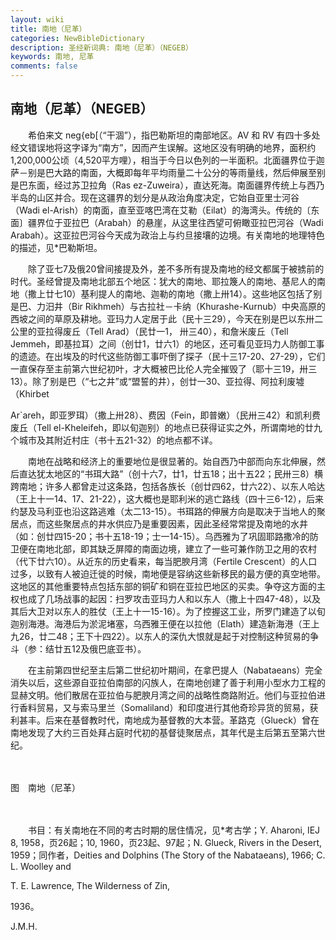 ```yaml
---
layout: wiki
title: 南地（尼革）
categories: NewBibleDictionary
description: 圣经新词典: 南地（尼革）（NEGEB）
keywords: 南地, 尼革
comments: false
---
```


## 南地（尼革）（NEGEB）

　　希伯来文 neg{eb[（“干涸”），指巴勒斯坦的南部地区。AV 和 RV 有四十多处经文错误地将这字译为“南方”，因而产生误解。这地区没有明确的地界，面积约1,200,000公顷（4,520平方哩），相当于今日以色列的一半面积。北面疆界位于迦萨－别是巴大路的南面，大概即每年平均雨量二十公分的等雨量线，然后伸展至别是巴东面，经过苏卫拉角（Ras ez-Zuweira），直达死海。南面疆界传统上与西乃半岛的山区并合。现在这疆界的划分是从政治角度决定，它始自亚里士河谷（Wadi el-Arish）的南面，直至亚喀巴湾在艾勒（Eilat）的海湾头。传统的〔东面〕疆界位于亚拉巴（Arabah）的悬崖，从这里往西望可俯瞰亚拉巴河谷（Wadi Arabah）。这亚拉巴河谷今天成为政治上与约旦接壤的边境。有关南地的地理特色的描述，见*巴勒斯坦。

　　除了亚七7及俄20曾间接提及外，差不多所有提及南地的经文都属于被掳前的时代。圣经曾提及南地北部五个地区：犹大的南地、耶拉篾人的南地、基尼人的南地（撒上廿七10）基利提人的南地、迦勒的南地（撒上卅14）。这些地区包括了别是巴、力汨井（Bir Rikhmeh）与古拉社－卡纳（Khurashe-Kurnub）中央高原的西坡之间的草原及耕地。亚玛力人定居于此（民十三29），今天在别是巴以东卅二公里的亚拉得废丘（Tell Arad）（民廿一1， 卅三40），和詹米废丘（Tell Jemmeh，即基拉耳）之间（创廿1，廿六1）的地区，还可看见亚玛力人防御工事的遗迹。在出埃及的时代这些防御工事吓倒了探子（民十三17-20、27-29），它们一直保存至主前第六世纪初叶，才大概被巴比伦人完全摧毁了（耶十三19，卅三13）。除了别是巴（“七之井”或“盟誓的井），创廿一30、亚拉得、阿拉利废墟（Khirbet

Ar`areh，即亚罗珥）（撒上卅28）、费因（Fein，即普嫩）（民卅三42）和凯利费废丘（Tell el-Kheleifeh，即以旬迦别）的地点已获得证实之外，所谓南地的廿九个城市及其附近村庄（书十五21-32）的地点都不详。

　　南地在战略和经济上的重要地位是很显著的。始自西乃中部而向东北伸展，然后直达犹太地区的“书珥大路”（创十六7，廿1，廿五18；出十五22；民卅三8）横跨南地；许多人都曾走过这条路，包括各族长（创廿四62，廿六22）、以东人哈达（王上十一14、17、21-22），这大概也是耶利米的逃亡路线（四十三6-12），后来约瑟及马利亚也沿这路逃难（太二13-15）。书珥路的伸展方向是取决于当地人的聚居点，而这些聚居点的井水供应乃是重要因素，因此圣经常常提及南地的水井（如：创廿四15-20；书十五18-19；士一14-15）。乌西雅为了巩固耶路撒冷的防卫便在南地北部，即其缺乏屏障的南面边境，建立了一些可兼作防卫之用的农村（代下廿六10）。从近东的历史看来，每当肥腴月湾（Fertile Crescent）的人口过多，以致有人被迫迁徙的时候，南地便是容纳这些新移民的最方便的真空地带。这地区的其他重要特点包括东部的铜矿和铜在亚拉巴地区的买卖。争夺这方面的主权也成了几场战事的起因：扫罗攻击亚玛力人和以东人（撒上十四47-48），以及其后大卫对以东人的胜仗（王上十一15-16）。为了控握这工业，所罗门建造了以旬迦别海港。海港后为淤泥堵塞，乌西雅王便在以拉他（Elath）建造新海港（王上九26，廿二48；王下十四22）。以东人的深仇大恨就是起于对控制这种贸易的争斗（参：结廿五12及俄巴底亚书）。

　　在主前第四世纪至主后第二世纪初叶期间，在拿巴提人（Nabataeans）完全消失以后，这些源自亚拉伯南部的闪族人，在南地创建了善于利用小型水力工程的显赫文明。他们散居在亚拉伯与肥腴月湾之间的战略性商路附近。他们与亚拉伯进行香料贸易，又与索马里兰（Somaliland）和印度进行其他奇珍异货的贸易，获利甚丰。后来在基督教时代，南地成为基督教的大本营。革路克（Glueck）曾在南地发现了大约三百处拜占庭时代初的基督徒聚居点，其年代是主后第五至第六世纪。

　





图　南地（尼革）

　

　　书目：有关南地在不同的考古时期的居住情况，见*考古学；Y. Aharoni, IEJ 8, 1958，页26起；10, 1960，页23起、97起；N. Glueck, Rivers in the Desert, 1959；同作者，Deities and Dolphins (The Story of the Nabataeans), 1966; C. L. Woolley and

T. E. Lawrence, The Wilderness of Zin,

1936。

J.M.H.








